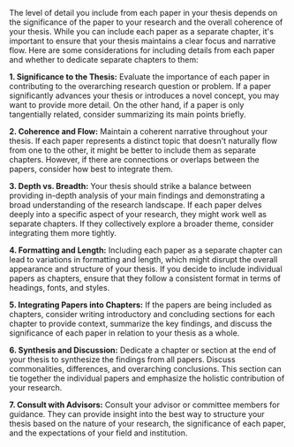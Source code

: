 The level of detail you include from each paper in your thesis depends on the significance of the paper to your research and the overall coherence of your thesis. While you can include each paper as a separate chapter, it's important to ensure that your thesis maintains a clear focus and narrative flow. Here are some considerations for including details from each paper and whether to dedicate separate chapters to them:

**1. Significance to the Thesis:**
Evaluate the importance of each paper in contributing to the overarching research question or problem. If a paper significantly advances your thesis or introduces a novel concept, you may want to provide more detail. On the other hand, if a paper is only tangentially related, consider summarizing its main points briefly.

**2. Coherence and Flow:**
Maintain a coherent narrative throughout your thesis. If each paper represents a distinct topic that doesn't naturally flow from one to the other, it might be better to include them as separate chapters. However, if there are connections or overlaps between the papers, consider how best to integrate them.

**3. Depth vs. Breadth:**
Your thesis should strike a balance between providing in-depth analysis of your main findings and demonstrating a broad understanding of the research landscape. If each paper delves deeply into a specific aspect of your research, they might work well as separate chapters. If they collectively explore a broader theme, consider integrating them more tightly.

**4. Formatting and Length:**
Including each paper as a separate chapter can lead to variations in formatting and length, which might disrupt the overall appearance and structure of your thesis. If you decide to include individual papers as chapters, ensure that they follow a consistent format in terms of headings, fonts, and styles.

**5. Integrating Papers into Chapters:**
If the papers are being included as chapters, consider writing introductory and concluding sections for each chapter to provide context, summarize the key findings, and discuss the significance of each paper in relation to your thesis as a whole.

**6. Synthesis and Discussion:**
Dedicate a chapter or section at the end of your thesis to synthesize the findings from all papers. Discuss commonalities, differences, and overarching conclusions. This section can tie together the individual papers and emphasize the holistic contribution of your research.

**7. Consult with Advisors:**
Consult your advisor or committee members for guidance. They can provide insight into the best way to structure your thesis based on the nature of your research, the significance of each paper, and the expectations of your field and institution.
